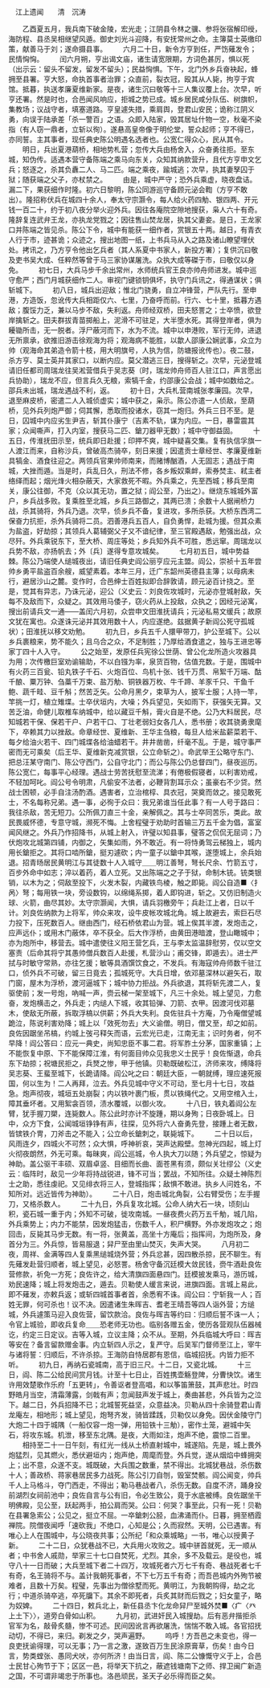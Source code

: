 　江上遗闻　　清　沉涛



　　乙酉夏五月，我兵南下破金陵，宏光走；江阴县令林之骥、参将张宿解印绶，海防程、县丞吴相继望风遁。御史刘光斗迎降，有安抚常州之命。主簿莫士英缴印策，献善马于刘；遂命摄县事。
　　六月二十日，新令方亨到任，严饬薙发令；民情恟恟。
　　闰六月朔，亨出谒文庙，诸生请宽限期，方词色甚厉，惧以死（出示云：留头不留发，留发不留头）；民益恟惧。下午，北门外乡兵奋袂起，蜂拥至县署。亨大怒，命执首事者治罪；众直前，裂衣冠，殴其从人毙，拘亨于宾馆。抵暮，执送孝廉夏维新家。是夜，诸生沉曰敬等十三人集议覆上台。次早，听亨还署。然是时也，合邑闻风响应，拒城之势已成。城乡居民咸分队伍、树旗帜，集教场；议战守者，填塞道路。亨皇遽失措，乘肩舆，登君山安民；诡称江阴义勇，向误于陆承差「杀一警百」之语。众即入陆家，毁其居址什物一空，秋毫不染指（有人窃一鼎者，立斩以徇）。遂悬高皇帝像于明伦堂，誓众起师；亨不得已，亦同誓。主其事者，现任典史陈公明遇名选者也。公宽仁得众心，民从其令。
　　明日，兵出夏港葫桥，相地势札营；忽传大兵由杨舍入，众奋勇往拒。至东城，知伪传。适遇本营守备陈端之乘马向东关，众知其纳款营升，且代方亨申文乞兵；怒逐之，杀其负纛二人、马二匹。端之乘夜，踰城逃；次早，执其妻孥囚于狱；随获端之父子，亦杖禁之。
　　由是，城中严守；恐外兵乘虚，晓夜盘诘。漏二下，果获细作时隆。初六日黎明，陈公同游巡守备顾元泌会鞫（方亨不敢出）。隆招称伏兵在城四十余人，奉太守宗灏令，每人给火药四觔、银四两、开元钱一百二十，约于初八夜分举火迎外兵。因往各庵院空隙地搜获，枭人六十有奇。隆辞复连武弁王龙，亦执龙党戮之；因往售山焚龙居，执其父妻妾。是日，王龙家口并陈端之皆见杀。陈公下令，城中有能获一细作者，赏银五十两。越日，有青衣人行于市，迹甚诡；众迹之，搜出地图一纸，上书兵马从入之路及诸山瞭望埋伏处。拷讯之，乃方亨令他出乞兵者（其人系夏中书家人，新投方署）；复供沉曰敬及吏书吴大成、任粹然等曾于马三家协谋屠洗。众执大成等磔于市，曰敬仅以身免。
　　初七日，大兵马步千余出常州，水师统兵官王良亦帅舟师进发。城中巡守愈严；西门月城获细作二人。审视门键锁钥俱坏，执守门兵讯之，得通谋状；俱斩城下。
　　初八日，城兵出迎敌；惟北门骁勇，自立冲锋营，严队先行。至申港，方造饭，忽讹传大兵相距仅六、七里，乃奋呼而前。行六、七十里，抵暮方遇敌；腹馁力乏，兼以马步不敌，失利返。舟师经双桥，田夫怒詈之；士卒愤，欲登岸擒斩之。田夫群拔青苗掷船上，泥滑不可驻足，大半堕水死。其得登岸者，俱为耰锄所击，无一脱者。浮尸蔽河而下，水为不流。城中以申港败，军行无帅，进退无所禀承，欲推旧游击徐观海为将；观海病不能胜，以歙人邵康公娴武事，众立为帅（观海命其弟造令箭十枝，用大明旗号，人执为信，防塘报讹传也）。夜二鼓，杀方亨、莫士英并其家口，以断内应。莫父潜逃三日，搜得斩之。次早，元泌登城请旧任都司周瑞龙往吴淞营借兵于吴志葵（时，瑞龙帅舟师百人驻江口，声言愿出兵协助），瑞龙不应，但言兵久无粮，索犒千金，约邵康公会战；城中如数给之。邵兵未出城，瑞龙遇战不利，返。
　　初十日，大兵札营南城张孝廉园。次早，退至麻皮桥，密遣二人入城侦虚实；城中获之，枭示。陈公亦遣一人侦敌，至葫桥，见外兵列炮严御；伺其懈，悉取而投诸水，窃其一炮归。外兵三日不至。是日，囚城中内应劣生尹吉，斩其仆康宁（吉素不轨，谋为内应。一日，暴雷震其家；众闻嘶声，打入内室，搜获马二匹、鎗刀器甲无数）；城中守御益固。
　　十五日，传淮抚田示至，统兵即日赴援；印押不爽，城中疑喜交集。复有执信孚旗一人渡江而来，自称沙兵，曾破高杰骑卒，刻日来援；因遣贡士章经世、孝廉夏维新具犒金、酒食往迎之。两领兵官果帅师南来，而赌博酗酒，人无固志；遇战于南城，大挫而遁。当是时，兵乱日久，刑法不修，各乡叛奴乘衅，索券焚主、弒主者络绎而起；烟光烽火相杂蔽天，大家救死不暇。外兵乘之，先至西城；移兵至南关，康公往御，不克（众以其无功，置之狱；阎公至，乃出之）。继烧东城城外富户，乡兵战多败。复乘胜至北城，乡兵三路御之，其两已溃；余数十人据闸桥力战，杀其骑将，外兵乃退。次早，侦乡兵不备，复进攻，多所杀获。大桥东西湾二保奋力抗拒，杀外兵骑将二员。泗善港兵五百人，自负勇悍，赴城为援。但其众素为盐盗，好劫掠；其领兵人葛辅弼父子又不谙纪律，至三官殿遇敌，勉强出战，众尽歼。外兵乘锐东下，至大桥、周庄等处；乡兵知外兵不可胜，悉远窜。周瑞龙以兵势不敌，亦扬帆去；外〔兵〕遂得专意攻城矣。
　　七月初五日，城中势益棘。陈公乃端使人缒城夜出，请旧任典史阎公丽亨应元主盟。阎公，崇祯十五年尝帅乡勇平盐盗百余艘，威望素着。本年三月，迁广东韶州英德县主簿；以母病未行，避居沙山之麓。变作时，合邑绅士百姓拟即合辞敦请，顾元泌百计挠之。至是，觉其有异志，乃诛元泌，迎公（义史云：刘良佐攻城时，元泌亦登城射敌，矢每不及敌而下，众疑之。其效用马倭子，窃火药从上投敌，众执之；因经元泌寓，搜出前请兵文一通——盖闰六月初，众尝申文田淮抚请兵；元泌私易文缓兵；故原文犹在寓也。众遂诛元泌并其效用数十人，内应遂绝。兹据黄子新阎公死守孤城状）；田淮抚以移文劝勉。
　　初九日，乡兵五千人擐甲带刀，护公至城下。公以乡兵裹粮来，势不能久；且乌合之众，不足制胜；乃厚给酒食遣之，独与王进忠等家丁四十人入守。
　　公之始至，发原任兵宪徐公世荫、曾公化龙所造火攻器具为用；次传檄巨室劝谕输助，不以白镪为率，泉货百物，估值充数。于是，围城中有火药三百瓮、铅丸铁子千石、火炮百位、鸟机十张、钱千万贯、帛絮千万端、酤千酿、粟万钟、刍藁千万束、盐万觔、铜铁器万枚、牛千蹄、羊豕千只、干鱼千鲍、蔬千畦、豆千斛；然苦乏矢。公命月黑夕，束草为人，披军士服；人持一竿，竿挑一灯，植立雉堞。士卒伏垣内，大噪；外兵望见，矢如雨下，获强矢无算。又苦乏油，命健儿取椎车纳城中，给以藏豆千斛，膏火自是不绝。公乃大料居民，尽知城若干保、保若干户、户若干口、丁壮老弱妇女各几人，悉书册；收其骁勇隶麾下，卒赖其力以挫敌。命章经世、夏维新、王华主刍粮，每旦人给米盐薪菜若干、每夕给油火若干、四门城堞各给油蜡若干。井井凿凿，纤毫不乱。于是，城守事严密而无可乘矣（后王华、夏维新克减赏银，公立命斩之）。命武举王公略守东门、把总汪某守南门、陈公守西门，公自守北门；而公与陈公仍总督四门，昼夜巡历。陈公宽仁，每事平心经理。遇战士劳苦抚慰至流涕；有倦极假寝者，以利害劝戒，不轻加呵叱。阎公号令明肃，凡偷安不法者，必鞭背割耳示众；虽豪右不少贷。然战士困顿，必手自注汤酌酒。遇害者，立治棺椁、具衣冠，哭奠而敛之。接见敢死士，不名每称兄弟。遇一事，必徇于众曰：我兄弟谁当任此事？有一人号于路曰：我往杀敌，苦无短刀。公所佩刀直三十金，亲解佩之。其与士卒同苦乐，类此。故民畏威怀德，专意守城，濒死不悔。上舍程璧于劝助时首输三万五千金为倡，富室闻风继之。外兵乃作招降书，从城上射入，许璧以知县事，璧答之侃侃无屈词；乃伏炮攻北城第四铺，内御之，矢集如雨，外不敢近。有一将恃勇驾云梯独上，城内用长鎗拒之。其将口啮所鎗，挺刃遽砍；内一童子以鎗中其喉，遂堕城上，余兵始退。招青旸居民黄明江与其徒数十人入城守＿＿明江善弩，弩长尺余、竹箭五寸，百步外命中如志；淬以着药，着人立死。又出陈端之之子于狱，命制木铳。铳类银销，以木为之；伺敌至投下，火发木裂，内藏铁鸟棱，触之即毙。阎公自造■〈扌呙〉弩；每用铁一块，旁设数钩，以绵绳系掷，着人即钩进，斩之。又仿旧制造火球、火箭，曲尽其妙。太守宗灏闻，大惧，请兵羽檄旁午；兵赴江上者，日以千计。刘良佐纳款为上将军，帅众来攻，设牛皮帐攻城北角。城上故避去，索巨石尽力投下，压死数百人。继由西门，经石桥依君山为营。城上俟其半渡，发炮击之，应声远仆；或用木门蔽体，卒不获全。后大作浮桥，由黄田港暗渡，登山瞰城中；亦为炮所中，移营去。城中遣使往义阳王营乞兵，王与李太监温辞慰劳，仅以空文塞责（后命其将宁其愚帅僧兵数百人赴援，札营沙山；甫交锋，即遁去）。进士严拭与时敏守常熟，亦往乞援；敏等具酒馔饮食之，不发兵。有海寇帅舟师数千驻江口，侦外兵不可破，留三日竟去；孤城死守。大兵日增，依邓墓深林以避矢石，取门窗，屋木为浮桥，渡河逼城下；城中协力拒战。外兵欲退，其将斩先渡二人，复驱使前；发一号炮，吶喊一声，赍云梯一架至城下，凡三十余处。城上望见，力愈奋，发炮横击之，外兵走；内缒人下城，收其铅弹、刀箭、衣甲。因渡河伐邓墓木，使敌无所蔽，拆取浮槁以供薪；外兵大失利。良佐驻兵十方庵，乃令庵僧望城跪泣，陈说利害劝降；城上以「效死勿去」大义谕僧。明日，僧又至，却之如前。良佐因踞坐吊槁，约城上弢弓释矢而语，云宏光已走，江南无主；识时务者，何不早降！阎公答曰：应元一典史，尚知忠臣不事二君。将军胙土分茅，国家重镇；上不能恢复中原、下不能保障江淮，有何面目帅众见我忠义士民乎！良佐惭退，命兵东下劫掠；祝塘民拒之，兵燹之惨，甲于他镇。贝勒既破松江，济师来攻，缚降将吴志葵、王蜚至城下，长跪请降。阎公叱之曰：朝廷大臣，一朝就缚，理应速死报国，何以生为！二人再拜，泣去。外兵见城中守义不可动，至七月十七日，攻益急。炮声彻夜，城垣五处崩裂；内以铁叶裹门板，贯以铁绳代之。又用空棺入土，障其垂坏者。又用絮衾百领，渍水覆城，以御火攻。
　　十八日，铁丸着阎公左臂，犹手握刀槊，连毙数人。陈公此时亦计不旋踵，期以身殉；日夜卧城上。日中，众方下食，公闻城垣铮铮有声，往探，见外将六人奋勇先登，接踵上者无数，皆镔铁介冑，刀斧击之不能入；公立命长鎗刺之，联毙城下。
　　二十日以后，风雨连夕，四城火不可然；众大惧，呼神祈哀，哭声达殿壁。忽神光四起，城上灯火彻夜朗然，外无可乘。每昧爽，阎公巡城，令人执大刀以随；外兵望之，惊疑为神助。盖公驱干丰硕、双眉卓竖、目细而长曲、面苍黑有须，颇似关壮缪公（义史云：临阵时，敌见一少年将持战锐进，锋不可当；罢战，不知所往。众疑土神陈烈士之助，悉往虔祀。又见绯衣将三人，登城指挥；敌惧不敢进。执乡人问姓名，不知所对。远近皆传为神助）。
　　二十八日，炮击城北角裂，公右臂受伤；左手握刀，又格杀数人。
　　二十九日，外兵复攻北城。公命人纳大石一块，顷刻山积，瓷石城一重于内；外知不可破，徙攻南城。一昼夜费火药万五千觔，城几陷，外兵乘势上；内力不能禁，因发炮猛击，伤数千人，积尸横野。外亦发炮攻之；炮回击，反毙其马步无数。有一将，张黄盖，高坐十方庵后；指挥间，为炮所及，身首分为三。外兵惊，皆易服退；舁尸至由里山焚灭，失声大哭。
　　八月初二夜，周祥、金满等四人复乘黑缒城烧外营；外兵忿甚，因四散杀掠，民不聊生。有先薙发赴营归顺者，城上望见，必怒詈。杨舍守备沉廷模大敛民钱，赍牛酒赴良佐营修款，祈免一方死；良佐许之，给大清旗四面悬四门。廷模披发乘马，游历城，劝民速降；城上将发炮击之，遁去。贝勒使人缓言来说，进旗四面。言城上易此，即不薙发，亦敕兵返；或斩四城首事者首，余悉宥不诛。阎公曰：宁斩我一人；百姓无罪，何可杀也！议不决。因遣诸生朱晖吉、耆老王晴吾等四人诣外营；方缒城，外兵遽策马迎入良佐营，留饮款洽。良佐与晖吉等约曰：归顺后誓不诛一人；令官上城验，即收兵复命＿＿恐老师无功也。临别各赠五金，使历各营观队伍器械讫，约定三日定议。吉等入城，立议主降；众不从。至期，外兵临城大呼曰：晖吉等安在？备言留款赠金事。内立斩四人示之，复严守。后吴军门督师至江上，宰牛与诸将誓：归顺后，不许杀掠。王海防自恃居郡有恩信，临城招抚。内皆力拒不听。
　　初九日，再纳石瓷城南，高于旧三尺。十二日，又瓷北城。
　　十三日，阎、陈二公给民间赏月钱。计至十七日止，百姓携壶觞登陴，分曹快饮。诸生许用效楚歌作乐府「五更转」，令善讴者登高唱，和以筝笛箫鼓，其声悲壮。时四野皓月当空，清霜薄露，剑戟有声；忽闻鼓声发于城上，奏曲甚悲，外兵皆为之泣下。越二日，外兵招降不已；北城誓死益坚，众意益决。贝勒从四十余骑登君山青龙庵左，相地形；城上望见，炮弩齐发，骑皆蹂践，贝勒仅以身免。因伏金陵守门大炮二十四于城隅（一船仅容一炮一弹，用铅铁十三觔），密作土笼，避城中矢石，将攻东城。机泄，移至东北隅。是夜，大雨如注，炮声不绝，震惊二百里。
　　相持至二十一日午刻，有红光一线从土桥直射城中，城遂陷。先是，城上畏外炮猛烈，见其燃火，悉伏避垣内；炮声绝，周麾而登。外兵觉，遂从烟焰中蜂拥突上；出不意，众遂不支。城既破，大兵围之数重，禁不得出。北城犹巷战，杀伤数十人；善政桥、蒋家巷居民多力战死。陈公引刀自刎，毁室焚骸。阎公闻变，帅兵千人上马格斗，夺门西走，不得出；勒马巷战者八，杀伤无数。自度不济，踊身投前湖烈女祠前池中；良佐自言与公有旧，令必生致公，竟于水底被缚。良佐踞坐干明佛殿，见公至，跃起两手，拍公肩而哭。公曰：何哭？事至此，只有一死！贝勒在县署急索公；公见之，挺立不屈。一卒鎗刺公胫，血沸涌而仆。日暮，拥至栖霞禅院。院僧夜闻呼「速砍我」不绝口，心知是公；久而寂然。天明，公已遇害。有唯心上人在围城中，与公晓夜共事；公所纪「和众乘城略」一书，唯心以授黄子新。
　　二十二日，众犹巷战不已，大兵用火攻败之。城中骈首就死，无一顺从者；中书舍人戚勋，举家三十七口自焚死，尤烈。其余，多不及载云。是役也，城守八十一日而破；大兵至城下者二十四万，攻城死者六万七千有奇、巷战死者七千有奇，名王骑将不与。盖计我朝死事者，不下七万五千有奇；而吾邑城内外殉节被难者，且数十万矣。程璧，先事出为僧徐墅而死。黄明江，为我朝购得，劫之北行；中道杀骑卒逃，卒死牖下。其余不即死者，兵炙其财而后戮之；妇女童子，略为奴婢。
　　二十四日，敕兵北上，新任县丞卞化龙命舁尸至城外焚■〈疒〈癶上土下〉〉，道旁白骨如山积。
　　九月初，武进奸民入城搜劫。后有恶弁揩拒杀官军为名，敲骨炙髓，惨不可述。民间因讹言再欲屠洗，惴惴不敢入城。各官招抚动切，不得已，来归。剃发之夕，哭声遍野。
　　呜呼！方吾邑之未变也，得一良吏抚谕得理，可以无事；乃一言之激，遂致百万生民涂原膏草，伤矣！由今日言，势类螳张、愚同犬吠，亦何所济！由当日言，阎、陈二公慷慨守义于上，合邑士民甘心殉节于下；区区一邑，将举天下抗之，蔽遮钱塘南下之师、捍卫闽广新造之国，不可谓非竭忠于所事也。洛邑顽民，圣天子必乐得而臣之矣。
